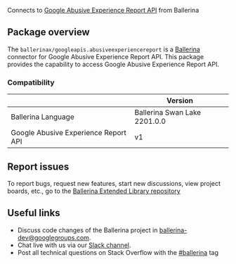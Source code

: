 Connects to [Google Abusive Experience Report API](https://developers.google.com/abusive-experience-report/) from Ballerina

## Package overview
The `ballerinax/googleapis.abusiveexperiencereport` is a [Ballerina](https://ballerina.io/) connector for Google Abusive Experience Report API.
This package provides the capability to access Google Abusive Experience Report API.

### Compatibility
|                                       | Version                         |
|---------------------------------------|---------------------------------|
| Ballerina Language                    | Ballerina Swan Lake 2201.0.0      | 
| Google Abusive Experience Report API  | v1                              |

## Report issues
To report bugs, request new features, start new discussions, view project boards, etc., go to the [Ballerina Extended Library repository](https://github.com/ballerina-platform/ballerina-extended-library)

## Useful links
- Discuss code changes of the Ballerina project in [ballerina-dev@googlegroups.com](mailto:ballerina-dev@googlegroups.com).
- Chat live with us via our [Slack channel](https://ballerina.io/community/slack/).
- Post all technical questions on Stack Overflow with the [#ballerina](https://stackoverflow.com/questions/tagged/ballerina) tag
